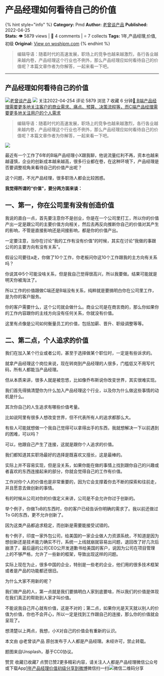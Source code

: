 # 产品经理如何看待自己的价值
{% hint style="info" %}
**Category:** Pmd
**Author:** [老曾谈产品](https://www.woshipm.com/u/1388929)
**Published:** 2022-04-25  
**Stats:** 👁️ 5879 views | 💬 4 comments | ⭐ 7 collects
**Tags:** 1年,产品经理,价值,初级
**Original:** [View on woshipm.com](https://www.woshipm.com/pmd/5410751.html)
{% endhint %}
> 编辑导语：随着时代的高速发展，职场上的竞争也越来越激烈，各行各业越来越内卷，产品经理这个行业也不例外，那么产品经理应如何看待自己的价值呢？本篇文章作者为你解答，一起来看一下吧。

---

## 产品经理如何看待自己的价值

[![](https://image.woshipm.com/wp-files/2022/04/2datP2aTtIOKF2j8i8fR.jpg!/both/72x72)](https://www.woshipm.com/u/1388929)[老曾谈产品](https://www.woshipm.com/u/1388929) ![](https://static.woshipm.com/tag/1101_1@2x.png) 关注2022-04-254 评论 5879 浏览 7 收藏 6 分钟[🔗 B端产品经理需要更多地关注客户的商业需求、痛点、预算、决策流程等，而C端产品经理需要更多地关注用户的个人需求](https://ke.qidianla.com/courses/bcpm)

> 编辑导语：随着时代的高速发展，职场上的竞争也越来越激烈，各行各业越来越内卷，产品经理这个行业也不例外，那么产品经理应如何看待自己的价值呢？本篇文章作者为你解答，一起来看一下吧。

![](https://image.woshipm.com/wp-files/2022/04/HWi7OjdBWmouYIeKBa6s.jpg)

最近有一个工作了6年的B端产品经理小X跟我聊，他说流量红利不再，资本也越来越谨慎，企业的创新成本越来越高，很多行业都在卷，在这种环境下，产品经理是否要调整视角来看待自己的价值产出呢？

这个问题，不光产品经理，很多职场人都会比较困惑。

**我觉得所谓的“价值”，要分两方面来谈：**

## 一、第一，你在公司里有没有创造价值

我说的直白一点，首先要注意你不是创业，你是在一个公司里打工，所以你的价值产出一定是跟公司的主要价值方向相关，然后去再反向推断你自己的价值对其产生的影响，不管是直接影响还是间接影响，都是你的价值产出。

一定要注意，当你在讨论“我的工作有没有价值”的时候，其实在讨论“我做的事跟公司的主要方向有没有关系”。

假设公司要往a走，你做了10个工作，你老板问你这10个工作跟我的主方向有关系吗？

你说其中5个可能没啥关系，但是我自己觉得很高兴，所以我要做。结果可能就是明天你被淘汰了。

所以工作的价值跟做C端还是B端没有关系，纯粹就是要搞明白你在公司里工作，是为你的客户服务。

你的客户需要什么，这个公司就会做什么。商业公司是在商言商的，那么你如果你的工作内容跟你的主线方向没有任何关系，你就没有价值。

这里有点像是公司如何衡量员工的价值，包括加薪、晋升、职级调整等等。

## 二、第二点，个人追求的价值

我们在加入某个行业或者公司，甚至于选择做某个职位时，一定是有些诉求的。

就拿产品经理这个岗位来说，现在转岗到产品经理的人很多，门槛低又不用写代码，所有人都能当产品经理。

但从本质来讲，很多人就是被忽悠，比如像乔布斯说你改变世界，其实很难实现。

我们首先得搞清楚你为什么加入产品经理这个行业，以及你为什么做这些事情的动机是什么。

其次你自己的人生追求有哪些价值考量。

比如说阿里有很多人想改变世界，但不代表所有人的追求都那么大。

有些人可能就想做一个我自己觉得可以拿得出手的东西，我就想解决一下以前遇到的困难，可以吗？

可以，他跟自己产生了连接，这就是跟你个人追求的价值。

我们都知道其实职场最好的选择是既喜欢又擅长，这是最棒的。

实际上并不容易实现，但是没关系，如果你能在做的事情上找到跟你自己的兴趣或者喜欢的东西连接起来的部分，你就会觉得自己的工作有价值。

工作对你个人的价值也是非常重要的，因为它会支撑着你去不断的探索和往前走，并且愿意去做创新的事情。

有的时候从公司对你的价值定义来讲，公司是不会允许你过于创新的。

举个例子，你做ToB的东西时，你的客户已经告诉你明确的需求了。我以前还做过To G的东西，更不允许创新了。

因为这类产品都追求稳定，而创新是需要能接受试错的。

有个例子，印度一家外包公司，给美国的一家企业做人力资源系统，不知道是因为想创新还是技术能力确实不行，系统一上线就崩就容易出问题，退回改了好几次后崩溃了，最后逼的公司CEO公开发道歉书给美国的客户，说因为公司在项目管理上的不够严格，允许了一些新的框架，导致出现这样的问题。

实际上现在为止，很多中国的企业，特别是一些老的企业，他们用的很多技术框架或者是产品的功能都还很旧。

为什么大家不用新的呢？

我们做产品的人，第一点就是我们要搞明白人家到底要啥，所以我们的价值是体现在我们真正的帮助到人家才叫价值。

不能说我自己开心就有价值，这是不对的；第二点，如果你光是天天就以别人的价值为价值，你也不会开心，所以一定是找到工作跟自己的连接，那么你的价值就会呈现了。

想清楚以上两点，我想，小X对自己的价值会有重新的认识。

本文由 @老曾谈产品 原创发布于人人都是产品经理。未经许可，禁止转载。

题图来自Unsplash，基于CC0协议。

赞赏 收藏已收藏7 点赞已赞2更多精彩内容，请关注人人都是产品经理微信公众号或下载App[1年](https://www.woshipm.com/tag/1%e5%b9%b4)[产品经理](https://www.woshipm.com/tag/pmd)[价值](https://www.woshipm.com/tag/%e4%bb%b7%e5%80%bc)[初级](https://www.woshipm.com/tag/%e5%88%9d%e7%ba%a7)[分享到微博](https://service.weibo.com/share/share.php?appkey=2775287854&title=产品经理如何看待自己的价值&url=https://www.woshipm.com/pmd/5410751.html&pic=https://image.woshipm.com/wp-files/2022/04/HWi7OjdBWmouYIeKBa6s.jpg)微信扫一扫![微信二维码](https://api.pwmqr.com/qrcode/create/?url=https://www.woshipm.com/pmd/5410751.html)分享